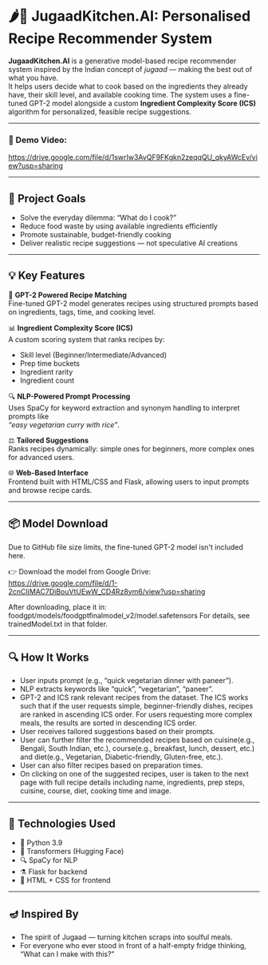 # 🌶️🥘 JugaadKitchen.AI: Personalised Recipe Recommender System

**JugaadKitchen.AI** is a generative model-based recipe recommender system inspired by the Indian concept of *jugaad* — making the best out of what you have.  
It helps users decide what to cook based on the ingredients they already have, their skill level, and available cooking time. The system uses a fine-tuned GPT-2 model alongside a custom **Ingredient Complexity Score (ICS)** algorithm for personalized, feasible recipe suggestions.

---
### 🔗 Demo Video: 
https://drive.google.com/file/d/1swrIw3AvQF9FKgkn2zeqqQU_qkyAWcEv/view?usp=sharing

---
## 🎯 Project Goals

- Solve the everyday dilemma: “What do I cook?”
- Reduce food waste by using available ingredients efficiently
- Promote sustainable, budget-friendly cooking
- Deliver realistic recipe suggestions — not speculative AI creations

---
## 💡 Key Features

🧠 **GPT-2 Powered Recipe Matching**  
Fine-tuned GPT-2 model generates recipes using structured prompts based on ingredients, tags, time, and cooking level.

📊 **Ingredient Complexity Score (ICS)**  
A custom scoring system that ranks recipes by:
- Skill level (Beginner/Intermediate/Advanced)
- Prep time buckets
- Ingredient rarity
- Ingredient count

🔍 **NLP-Powered Prompt Processing**  
Uses SpaCy for keyword extraction and synonym handling to interpret prompts like  
_“easy vegetarian curry with rice”_.

⚖️ **Tailored Suggestions**  
Ranks recipes dynamically: simple ones for beginners, more complex ones for advanced users.

🌐 **Web-Based Interface**  
Frontend built with HTML/CSS and Flask, allowing users to input prompts and browse recipe cards.

---
## 📦 Model Download
Due to GitHub file size limits, the fine-tuned GPT-2 model isn't included here.

👉 Download the model from Google Drive: https://drive.google.com/file/d/1-2cnCIjMAC7DiBouVtUEwW_CD4Rz8ym6/view?usp=sharing

After downloading, place it in:
foodgpt/models/foodgptfinalmodel_v2/model.safetensors
For details, see trainedModel.txt in that folder.

---
## 🔍 How It Works
- User inputs prompt (e.g., “quick vegetarian dinner with paneer”).
- NLP extracts keywords like “quick”, “vegetarian”, “paneer”.
- GPT-2 and ICS rank relevant recipes from the dataset. The ICS works such that if the user requests simple, beginner-friendly dishes, recipes are ranked in ascending ICS order. For users requesting more complex meals, the results are sorted in descending ICS order.
- User receives tailored suggestions based on their prompts.
- User can further filter the recommended recipes based on cuisine(e.g., Bengali, South Indian, etc.), course(e.g., breakfast, lunch, dessert, etc.) and diet(e.g., Vegetarian, Diabetic-friendly, Gluten-free, etc.).
- User can also filter recipes based on preparation times.
- On clicking on one of the suggested recipes, user is taken to the next page with full recipe details including name, ingredients, prep steps, cuisine, course, diet, cooking time and image.

---
## 🧪 Technologies Used
- 🐍 Python 3.9
- 🤗 Transformers (Hugging Face)
- 🔍 SpaCy for NLP
- ⚗️ Flask for backend
- 🎨 HTML + CSS for frontend

---
## 🪔 Inspired By
- The spirit of Jugaad — turning kitchen scraps into soulful meals.
- For everyone who ever stood in front of a half-empty fridge thinking, “What can I make with this?”
